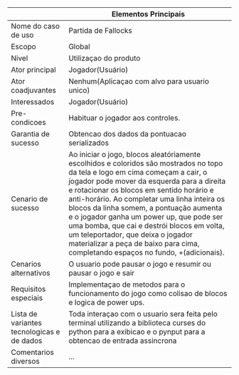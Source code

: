 |                                            | Elementos Principais                                                                                                                                                                                                                                                                                                                                                                                                                                                                                                                    |
| ------------------------------------------ | --------------------------------------------------------------------------------------------------------------------------------------------------------------------------------------------------------------------------------------------------------------------------------------------------------------------------------------------------------------------------------------------------------------------------------------------------------------------------------------------------------------------------------------- |
| Nome do caso de uso                        | Partida de Fallocks                                                                                                                                                                                                                                                                                                                                                                                                                                                                                                                     |
| Escopo                                     | Global                                                                                                                                                                                                                                                                                                                                                                                                                                                                                                                                  |
| Nivel                                      | Utilizaçao do produto                                                                                                                                                                                                                                                                                                                                                                                                                                                                                                                   |
| Ator principal                             | Jogador(Usuário)                                                                                                                                                                                                                                                                                                                                                                                                                                                                                                                        |
| Ator coadjuvantes                          | Nenhum(Aplicaçao com alvo para usuario unico)                                                                                                                                                                                                                                                                                                                                                                                                                                                                                           |
| Interessados                               | Jogador(Usuário)                                                                                                                                                                                                                                                                                                                                                                                                                                                                                                                        |
| Pre-condicoes                              | Habituar o jogador aos controles.                                                                                                                                                                                                                                                                                                                                                                                                                                                                                                       |
| Garantia de sucesso                        | Obtencao dos dados da pontuacao serializados                                                                                                                                                                                                                                                                                                                                                                                                                                                                                            |
| Cenario de sucesso                         | Ao iniciar o jogo, blocos aleatóriamente escolhidos e coloridos são mostrados no topo da tela e logo em cima começam a cair, o jogador pode mover da esquerda para a direita e rotacionar os blocos em sentido horário e anti-horário. Ao completar uma linha inteira os blocos da linha somem, a pontuação aumenta e o jogador ganha um power up, que pode ser uma bomba, que cai e destrói blocos em volta, um teleportador, que deixa o jogador materializar a peça de baixo para cima, completando espaços no fundo, +(adicionais). |
| Cenarios alternativos                      | O usuario pode pausar o jogo e resumir ou pausar o jogo e sair                                                                                                                                                                                                                                                                                                                                                                                                                                                                          |
| Requisitos especiais                       | Implementaçao de metodos para o funcionamento do jogo como colisao de blocos e logica de power ups.                                                                                                                                                                                                                                                                                                                                                                                                                                     |
| Lista de variantes tecnologicas e de dados | Toda interaçao com o usuario sera feita pelo terminal utilizando a biblioteca curses do python para a exibicao e o pynput para a obtencao de entrada assincrona                                                                                                                                                                                                                                                                                                                                                                         |
| Comentarios diversos                       | ...                                                                                                                                                                                                                                                                                                                                                                                                                                                                                                                                     |
